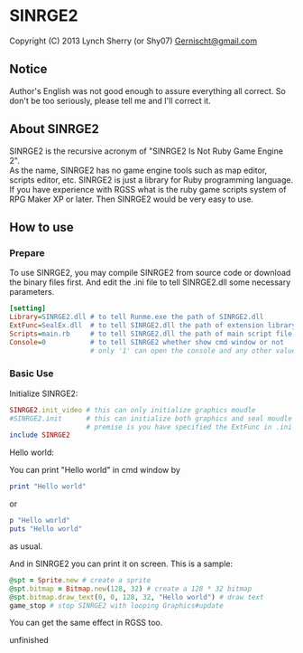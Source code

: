 ﻿# SINRGE2
Copyright (C) 2013 Lynch Sherry (or Shy07) <Gernischt@gmail.com>

## Notice
Author's English was not good enough to assure everything all correct.
So don't be too seriously, please tell me and I'll correct it.

## About SINRGE2
SINRGE2 is the recursive acronym of "SINRGE2 Is Not Ruby Game Engine 2".  
As the name, SINRGE2 has no game engine tools such as map editor,
scripts editor, etc. SINRGE2 is just a library for Ruby programming
language.  
If you have experience with RGSS what is the ruby game scripts system
of RPG Maker XP or later. Then SINRGE2 would be very easy to use.  

## How to use
### Prepare
To use SINRGE2, you may compile SINRGE2 from source code or download
the binary files first. And edit the .ini file to tell SINRGE2.dll
some necessary parameters.
```Runme.ini
[setting]
Library=SINRGE2.dll # to tell Runme.exe the path of SINRGE2.dll
ExtFunc=SealEx.dll  # to tell SINRGE2.dll the path of extension library and it could be empty  
Scripts=main.rb     # to tell SINRGE2.dll the path of main script file
Console=0           # to tell SINRGE2 whether show cmd window or not
                    # only '1' can open the console and any other value would close the console
```
### Basic Use

Initialize SINRGE2:

```ruby
SINRGE2.init_video # this can only initialize graphics moudle
#SINRGE2.init      # this can initialize both graphics and seal moudle
                   # premise is you have specified the ExtFunc in .ini
include SINRGE2
```

Hello world:  

You can print "Hello world" in cmd window by  
```ruby
print "Hello world"
```
or  
```ruby
p "Hello world"
puts "Hello world"
```
as usual.  

And in SINRGE2 you can print it on screen. This is a sample:  
```ruby
@spt = Sprite.new # create a sprite
@spt.bitmap = Bitmap.new(128, 32) # create a 128 * 32 bitmap
@spt.bitmap.draw_text(0, 0, 128, 32, "Hello world") # draw text
game_stop # stop SINRGE2 with looping Graphics#update
```
You can get the same effect in RGSS too.  

unfinished

